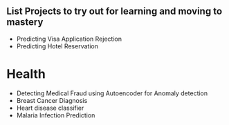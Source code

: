 ## List Projects to try out for learning and moving to mastery

- Predicting Visa Application Rejection
- Predicting Hotel Reservation

# Health

- Detecting Medical Fraud using Autoencoder for Anomaly detection
- Breast Cancer Diagnosis
- Heart disease classifier
- Malaria Infection Prediction
